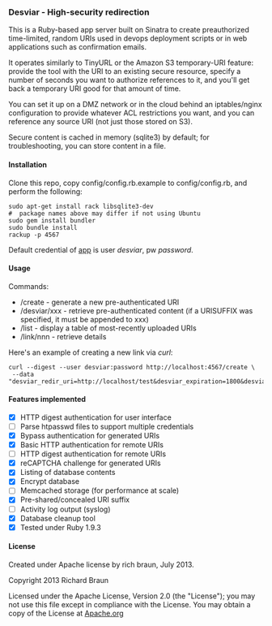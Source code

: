 ### Desviar - High-security redirection ###

This is a Ruby-based app server built on Sinatra to create
preauthorized time-limited, random URIs used in devops deployment
scripts or in web applications such as confirmation emails.

It operates similarly to TinyURL or the Amazon S3 temporary-URI
feature: provide the tool with the URI to an existing secure resource,
specify a number of seconds you want to authorize references to it,
and you'll get back a temporary URI good for that amount of time.

You can set it up on a DMZ network or in the cloud behind an
iptables/nginx configuration to provide whatever ACL restrictions you
want, and you can reference any source URI (not just those stored on
S3).

Secure content is cached in memory (sqlite3) by default; for
troubleshooting, you can store content in a file.

#### Installation ####

Clone this repo, copy config/config.rb.example to config/config.rb, and
perform the following:

    sudo apt-get install rack libsqlite3-dev
    #  package names above may differ if not using Ubuntu
    sudo gem install bundler
    sudo bundle install
    rackup -p 4567

Default credential of [app](http://localhost:4567) is user _desviar_, pw _password_.

#### Usage ####

Commands:
* /create - generate a new pre-authenticated URI
* /desviar/xxx - retrieve pre-authenticated content (if a URISUFFIX was specified, it must be appended to xxx)
* /list   - display a table of most-recently uploaded URIs
* /link/nnn - retrieve details

Here's an example of creating a new link via _curl_:

    curl --digest --user desviar:password http://localhost:4567/create \
     --data "desviar_redir_uri=http://localhost/test&desviar_expiration=1800&desviar_captcha=1&desviar_notes=testing"

#### Features implemented ####

- [x] HTTP digest authentication for user interface
- [ ] Parse htpasswd files to support multiple credentials
- [x] Bypass authentication for generated URIs
- [x] Basic HTTP authentication for remote URIs
- [ ] HTTP digest authentication for remote URIs
- [x] reCAPTCHA challenge for generated URIs
- [x] Listing of database contents
- [x] Encrypt database
- [ ] Memcached storage (for performance at scale)
- [x] Pre-shared/concealed URI suffix
- [ ] Activity log output (syslog)
- [x] Database cleanup tool
- [x] Tested under Ruby 1.9.3

#### License ####

Created under Apache license by rich braun, July 2013.

 Copyright 2013 Richard Braun

   Licensed under the Apache License, Version 2.0 (the "License");
   you may not use this file except in compliance with the License.
   You may obtain a copy of the License at 
       [Apache.org](http://www.apache.org/licenses/LICENSE-2.0)
